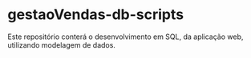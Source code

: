 # gestaoVendas-db-scripts
Este repositório conterá o desenvolvimento em SQL, da aplicação web, utilizando modelagem de dados.
